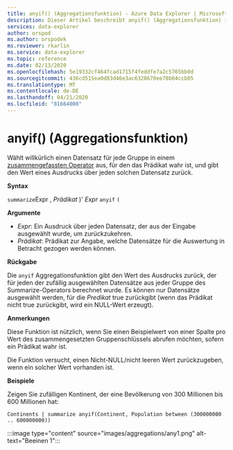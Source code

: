 ```yaml
---
title: anyif() (Aggregationsfunktion) - Azure Data Explorer | Microsoft Docs
description: Dieser Artikel beschreibt anyif() (Aggregationsfunktion) in Azure Data Explorer.
services: data-explorer
author: orspod
ms.author: orspodek
ms.reviewer: rkarlin
ms.service: data-explorer
ms.topic: reference
ms.date: 02/13/2020
ms.openlocfilehash: 5e19332cf464fcad1715f4feddfe7a2c5765bb0d
ms.sourcegitcommit: 436cd515ea0d83d46e3ac6328670ee78b64ccb05
ms.translationtype: MT
ms.contentlocale: de-DE
ms.lasthandoff: 04/21/2020
ms.locfileid: "81664000"
---
```

# <a name="anyif-aggregation-function"></a>anyif() (Aggregationsfunktion)

Wählt willkürlich einen Datensatz für jede Gruppe in einem [zusammengefassten Operator](summarizeoperator.md) aus, für den das Prädikat wahr ist, und gibt den Wert eines Ausdrucks über jeden solchen Datensatz zurück.

**Syntax**

`summarize`Expr , *Prädikat* )' *Expr* `anyif` `(`

**Argumente**

* *Expr*: Ein Ausdruck über jeden Datensatz, der aus der Eingabe ausgewählt wurde, um zurückzukehren.
* *Prädikat*: Prädikat zur Angabe, welche Datensätze für die Auswertung in Betracht gezogen werden können.

**Rückgabe**

Die `anyif` Aggregationsfunktion gibt den Wert des Ausdrucks zurück, der für jeden der zufällig ausgewählten Datensätze aus jeder Gruppe des Summarize-Operators berechnet wurde. Es können nur Datensätze ausgewählt werden, für die *Predikat* true zurückgibt (wenn das Prädikat nicht true zurückgibt, wird ein NULL-Wert erzeugt).

**Anmerkungen**

Diese Funktion ist nützlich, wenn Sie einen Beispielwert von einer Spalte pro Wert des zusammengesetzten Gruppenschlüssels abrufen möchten, sofern ein Prädikat wahr ist.

Die Funktion versucht, einen Nicht-NULL/nicht leeren Wert zurückzugeben, wenn ein solcher Wert vorhanden ist.

**Beispiele**

Zeigen Sie zufälligen Kontinent, der eine Bevölkerung von 300 Millionen bis 600 Millionen hat:

```kusto
Continents | summarize anyif(Continent, Population between (300000000 .. 600000000))
```

:::image type="content" source="images/aggregations/any1.png" alt-text="Beeinen 1":::
